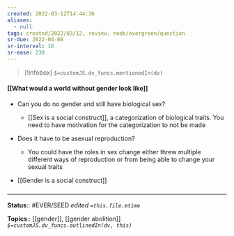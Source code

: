 ```yaml
---
created: 2022-03-12T14:44:36 
aliases:
  - null
tags: created/2022/03/12, review, node/evergreen/question
sr-due: 2022-04-08
sr-interval: 16
sr-ease: 230
---
```

> [!infobox]
`$=customJS.dv_funcs.mentionedIn(dv)`

#### [[What would a world without gender look like]] 

- Can you do no gender and still have biological sex?
	- [[Sex is a social construct]], a categorization of biological traits. You need to have motivation for the categorization to not be made
- Does it have to be asexual reproduction?
	- You could have the roles in sex change either threw multiple different ways of reproduction or from being able to change your sexual traits

- [[Gender is a social construct]]

### <hr class="footnote"/>

**Status**:: #EVER/SEED 
*edited `=this.file.mtime`*

**Topics**:: [[gender]], [[gender abolition]]
*`$=customJS.dv_funcs.outlinedIn(dv, this)`*
